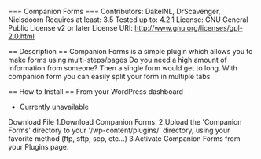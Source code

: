 === Companion Forms ===
Contributors: DakelNL, DrScavenger, Nielsdoorn
Requires at least: 3.5
Tested up to: 4.2.1
License: GNU General Public License v2 or later
License URI: http://www.gnu.org/licenses/gpl-2.0.html

== Description ==
Companion Forms is a simple plugin which allows you to make forms using multi-steps/pages
Do you need a high amount of information from someone?
Then a single form would get to long.
With companion form you can easily split your form in multiple tabs.

== How to Install ==
From your WordPress dashboard
- Currently unavailable

Download File
1.Download Companion Forms.
2.Upload the 'Companion Forms' directory to your '/wp-content/plugins/' directory, using your favorite method (ftp, sftp, scp, etc...)
3.Activate Companion Forms from your Plugins page.
